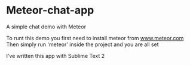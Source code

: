 Meteor-chat-app
===============

A simple chat demo with Meteor

To runt this demo you first need to install meteor from www.meteor.com
Then simply run 'meteor' inside the project and you are all set

I've written this app with Sublime Text 2
